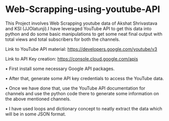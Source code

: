 # Web-Scrapping-using-youtube-API
This Project involves Web Scrapping youtube data of Akshat Shrivastava and KSI (JJOlatunji).I have leveraged YouTube API to get this data into python and do some basic manipulations to get some neat final output with total views and total subscribers for both the channels.

Link to YouTube API material: https://developers.google.com/youtube/v3

Link to API Key creation: https://console.cloud.google.com/apis

• First install some necessary Google API packages. 

• After that, generate some API key credentials to access the YouTube data.

• Once we have done that, use the YouTube API documentation for channels and use the python code there to generate some information on the above mentioned channels. 

• I have used loops and dictionary concept to neatly extract the data which will be in some JSON format.

